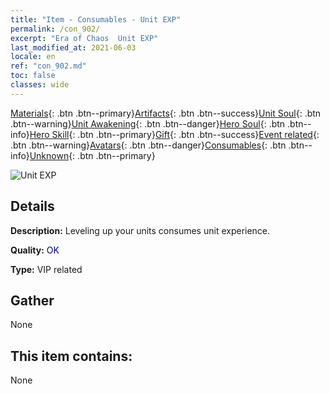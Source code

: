 ```yaml
---
title: "Item - Consumables - Unit EXP"
permalink: /con_902/
excerpt: "Era of Chaos  Unit EXP"
last_modified_at: 2021-06-03
locale: en
ref: "con_902.md"
toc: false
classes: wide
---
```

 [Materials](/Items/){: .btn .btn--primary}[Artifacts](/Items/Artifacts/){: .btn .btn--success}[Unit Soul](/Items/UnitSoul/){: .btn .btn--warning}[Unit Awakening](/Items/UnitAwakening/){: .btn .btn--danger}[Hero Soul](/Items/HeroSoul/){: .btn .btn--info}[Hero Skill](/Items/HeroSkill/){: .btn .btn--primary}[Gift](/Items/Gift/){: .btn .btn--success}[Event related](/Items/Events/){: .btn .btn--warning}[Avatars](/Items/Avatars/){: .btn .btn--danger}[Consumables](/Items/Consumables/){: .btn .btn--info}[Unknown](/Items/Unknown/){: .btn .btn--primary}

 ![Unit EXP](/images/t/i_106.png)

## Details
 **Description:** Leveling up your units consumes unit experience.

 **Quality:** <span style="color: #000080">OK</span>

 **Type:** VIP related

## Gather

  None

## This item contains:

  None

